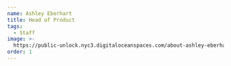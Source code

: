 ```yaml
---
name: Ashley Eberhart
title: Head of Product
tags:
  - Staff
image: >-
  https://public-unlock.nyc3.digitaloceanspaces.com/about-ashley-eberhart-headshot.png
order: 1
---
```


